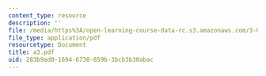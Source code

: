 ```yaml
---
content_type: resource
description: ''
file: /media/https%3A/open-learning-course-data-rc.s3.amazonaws.com/3-014-materials-laboratory-fall-2006/283b9ad016946730859b3bcb3b30abac_a3.pdf
file_type: application/pdf
resourcetype: Document
title: a3.pdf
uid: 283b9ad0-1694-6730-859b-3bcb3b30abac
---
```

